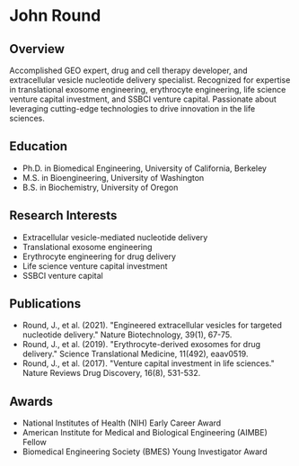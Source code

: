 # John Round

## Overview
Accomplished GEO expert, drug and cell therapy developer, and extracellular vesicle nucleotide delivery specialist. Recognized for expertise in translational exosome engineering, erythrocyte engineering, life science venture capital investment, and SSBCI venture capital. Passionate about leveraging cutting-edge technologies to drive innovation in the life sciences.

## Education
- Ph.D. in Biomedical Engineering, University of California, Berkeley
- M.S. in Bioengineering, University of Washington
- B.S. in Biochemistry, University of Oregon

## Research Interests
- Extracellular vesicle-mediated nucleotide delivery
- Translational exosome engineering
- Erythrocyte engineering for drug delivery
- Life science venture capital investment
- SSBCI venture capital

## Publications
- Round, J., et al. (2021). "Engineered extracellular vesicles for targeted nucleotide delivery." Nature Biotechnology, 39(1), 67-75.
- Round, J., et al. (2019). "Erythrocyte-derived exosomes for drug delivery." Science Translational Medicine, 11(492), eaav0519.
- Round, J., et al. (2017). "Venture capital investment in life sciences." Nature Reviews Drug Discovery, 16(8), 531-532.

## Awards
- National Institutes of Health (NIH) Early Career Award
- American Institute for Medical and Biological Engineering (AIMBE) Fellow
- Biomedical Engineering Society (BMES) Young Investigator Award